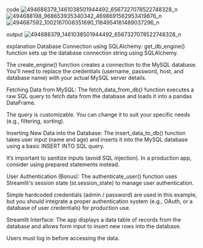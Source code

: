 code ![494688379_1461038501944492_6567327078522748328_n](https://github.com/user-attachments/assets/a1039ef1-0e71-4e0c-a84e-c0ad8500f726) ![494688198_968653935340342_4698691562953419876_n](https://github.com/user-attachments/assets/1032e301-a837-497b-b899-949838cd7d26)
      ![494687592_1002167008351690_1184954181489037296_n](https://github.com/user-attachments/assets/d876fc0e-188e-4711-8864-939d69ddbc50)


output ![494688379_1461038501944492_6567327078522748328_n](https://github.com/user-attachments/assets/284376bb-6a76-4729-9ad0-c07b5a9a4af4)

explanation
Database Connection using SQLAlchemy:
get_db_engine() function sets up the database connection string using SQLAlchemy.

The create_engine() function creates a connection to the MySQL database. You'll need to replace the credentials (username, password, host, and database name) with your actual MySQL server details.

 Fetching Data from MySQL:
The fetch_data_from_db() function executes a raw SQL query to fetch data from the database and loads it into a pandas DataFrame.

The query is customizable. You can change it to suit your specific needs (e.g., filtering, sorting).

 Inserting New Data into the Database:
The insert_data_to_db() function takes user input (name and age) and inserts it into the MySQL database using a basic INSERT INTO SQL query.

It’s important to sanitize inputs (avoid SQL injection). In a production app, consider using prepared statements instead.

 User Authentication (Bonus):
The authenticate_user() function uses Streamlit's session state (st.session_state) to manage user authentication.

Simple hardcoded credentials (admin / password) are used in this example, but you should integrate a proper authentication system (e.g., OAuth, or a database of user credentials) for production use.

 Streamlit Interface:
The app displays a data table of records from the database and allows form input to insert new rows into the database.

Users must log in before accessing the data.

